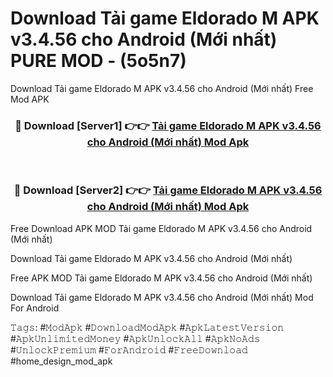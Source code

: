 # Download Tải game Eldorado M APK v3.4.56 cho Android (Mới nhất) PURE MOD - (5o5n7)
Download Tải game Eldorado M APK v3.4.56 cho Android (Mới nhất) Free Mod APK

<div align="center">
<h3>🔴 Download [Server1] 👉👉 <a href="https://apk-comot.site?title=Tải_game_Eldorado_M_APK_v3.4.56_cho_Android_(Mới_nhất)">Tải game Eldorado M APK v3.4.56 cho Android (Mới nhất) Mod Apk</a></h3><br>

<h3>🔴 Download [Server2] 👉👉 <a href="https://apk-comot.site?title=Tải_game_Eldorado_M_APK_v3.4.56_cho_Android_(Mới_nhất)">Tải game Eldorado M APK v3.4.56 cho Android (Mới nhất) Mod Apk</a></h3>
</div>


Free Download APK MOD Tải game Eldorado M APK v3.4.56 cho Android (Mới nhất)

Download Tải game Eldorado M APK v3.4.56 cho Android (Mới nhất) 

Free APK MOD Tải game Eldorado M APK v3.4.56 cho Android (Mới nhất) 

Download Tải game Eldorado M APK v3.4.56 cho Android (Mới nhất) Mod For Android

𝚃𝚊𝚐𝚜: #𝙼𝚘𝚍𝙰𝚙𝚔 #𝙳𝚘𝚠𝚗𝚕𝚘𝚊𝚍𝙼𝚘𝚍𝙰𝚙𝚔 #𝙰𝚙𝚔𝙻𝚊𝚝𝚎𝚜𝚝𝚅𝚎𝚛𝚜𝚒𝚘𝚗 #𝙰𝚙𝚔𝚄𝚗𝚕𝚒𝚖𝚒𝚝𝚎𝚍𝙼𝚘𝚗𝚎𝚢 #𝙰𝚙𝚔𝚄𝚗𝚕𝚘𝚌𝚔𝙰𝚕𝚕 #𝙰𝚙𝚔𝙽𝚘𝙰𝚍𝚜 #𝚄𝚗𝚕𝚘𝚌𝚔𝙿𝚛𝚎𝚖𝚒𝚞𝚖 #𝙵𝚘𝚛𝙰𝚗𝚍𝚛𝚘𝚒𝚍 #𝙵𝚛𝚎𝚎𝙳𝚘𝚠𝚗𝚕𝚘𝚊𝚍 #home_design_mod_apk